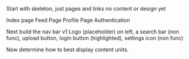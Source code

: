 Start with skeleton, just pages and links no content or design yet


Index page
Feed Page
Profile Page
Authentication


Next build the nav bar v1
Logo (placeholder) on left, a search bar (non func), upload button, login button (highlighted), settings icon (non func)


Now determine how to best display content units.